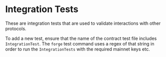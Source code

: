 # Integration Tests
These are integration tests that are used to validate interactions with other protocols.

To add a new test, ensure that the name of the contract test file includes `IntegrationTest`. The `forge` test command uses a regex of that string in order to run the `IntegrationTests` with the required mainnet keys etc.